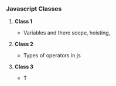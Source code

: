 
### Javascript Classes 

1. **Class 1**
   - Variables and there scope, hoisting, 
   
2. **Class 2**
   - Types of operators in js
  
3. **Class 3**
   - T

